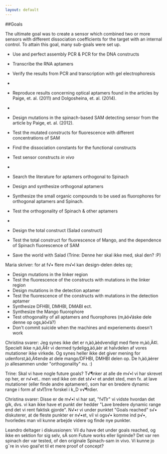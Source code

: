 ```yaml
---
layout: default
---
```


##Goals


The ultimate goal was to create a sensor which combined two or more sensors with different dissociation coefficients for the target with an internal control. To attain this goal, many sub-goals were set up.



* Use and perfect assembly PCR & PCR for the DNA constructs


* Transcribe the RNA aptamers


* Verify the results from PCR and transcription with gel electrophoresis

*

* Reproduce results concerning optical aptamers found in the articles by Paige, et. al. (2011) and Dolgosheina, et. al. (2014).

*

* Design mutations in the spinach-based SAM detecting sensor from the article by Paige, et. al. (2012). 


* Test the mutated constructs for fluorescence with different concentrations of SAM


* Find the dissociation constants for the functional constructs


* Test sensor constructs *in vivo* 

*

* Search the literature for aptamers orthogonal to Spinach


* Design and synthesize orthogonal aptamers


* Synthesize the small organic compounds to be used as fluorophores for orthogonal aptamers and Spinach.


* Test the orthogonality of Spinach & other aptamers

*

* Design the total construct (Salad construct)


* Test the total construct for fluorescence of Mango, and the dependence of Spinach fluorescence of SAM


* Save the world with Salad (Trine: Denne her skal ikke med, skal den? :P)




Maria skriver:
for at f√• flere m√•l kan design-delen deles op; 
* Design mutations in the linker region
* Test the fluorescence of the constructs with mutations in the linker region
* Design mutations in the detection aptamer
* Test the fluorescence of the constructs with mutations in the detection aptamer
* Synthesize DFHBI, DMHBI, DMABI ect.
* Synthesize the Mango fluorophore
* Test othogonality of all aptamers and fluorophores (m‚àö√áske dele denne op ogs‚àö√á?)
* Don't commit suicide when the machines and experiements doesn't work

Christina svarer: Jeg synes ikke det er n‚àö‚àèdvendigt med flere m‚àö‚Ä¢l. Specielt ikke n‚àö‚Ä¢r vi dermed tydeligg‚àö‚àèr at halvdelen af vores mutationer ikke virkede. Og synes heller ikke det giver mening for udenforst‚àö‚Ä¢ende at dele mango/DFHBI, DMHBI delen op. De h‚àö‚àèrer jo allesammen under "orthogonality" nu. :) 

Trine: Skal vi have nogle future goals? T√¶nker at alle de m√•l vi har skrevet op her, er n√•et.. men ved ikke om det st√•r et andet sted, men fx. at lave mutationer (eller finde andre aptamerer), som har en bredere dynamic range i form af st√∏rre forskel i k_D v√¶rdier. 

Christina svarer: Disse er de m√•l vi har sat, "f√∏r" vi vidste hvordan det gik, dvs. vi kan ikke have et punkt der hedder "Lave bredere dynamic range end det vi rent faktisk gjorde". N√•r vi under punktet "Goals reached" s√• diskuterer, at de fleste punkter er n√•et, vil vi ogs√• komme ind p√•, hvorledes man vil kunne arbejde videre og finde nye punkter. 

Leandro deltager i diskussionen: Vil du have det under goals reached, og ikke en sektion for sig selv, sÂ som Future works eller ligninde? 
Det var ren spinach der var tested, of den originale Spinach-sam in vivo. Vi kunne jo g¯re in vivo goal'et til et mere proof of concept?
